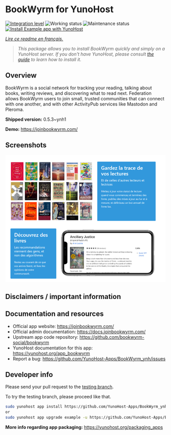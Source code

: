 <!--
N.B.: This README was automatically generated by https://github.com/YunoHost/apps/tree/master/tools/README-generator
It shall NOT be edited by hand.
-->

# BookWyrm for YunoHost

[![Integration level](https://dash.yunohost.org/integration/example.svg)](https://dash.yunohost.org/appci/app/example) ![Working status](https://ci-apps.yunohost.org/ci/badges/example.status.svg) ![Maintenance status](https://ci-apps.yunohost.org/ci/badges/example.maintain.svg)  
[![Install Example app with YunoHost](https://install-app.yunohost.org/install-with-yunohost.svg)](https://install-app.yunohost.org/?app=BookWyrm_ynh)

*[Lire ce readme en français.](./README_fr.md)*

> *This package allows you to install BookWyrm quickly and simply on a YunoHost server.
If you don't have YunoHost, please consult [the guide](https://yunohost.org/#/install) to learn how to install it.*

## Overview

BookWyrm is a social network for tracking your reading, talking about books, writing reviews, and discovering what to read next. Federation allows BookWyrm users to join small, trusted communities that can connect with one another, and with other ActivityPub services like Mastodon and Pleroma.

**Shipped version:** 0.5.3~ynh1

**Demo:** https://joinbookwyrm.com/

## Screenshots

![Screenshot of Example app](./doc/screenshots/BookWyrm-snap.PNG)

## Disclaimers / important information



## Documentation and resources

* Official app website: <https://joinbookwyrm.com/>
* Official admin documentation: <https://docs.joinbookwyrm.com/>
* Upstream app code repository: <https://github.com/bookwyrm-social/bookwyrm>
* YunoHost documentation for this app: <https://yunohost.org/app_bookwyrm>
* Report a bug: <https://github.com/YunoHost-Apps/BookWyrm_ynh/issues>

## Developer info

Please send your pull request to the [testing branch](https://github.com/YunoHost-Apps/BookWyrm_ynh/tree/testing).

To try the testing branch, please proceed like that.

``` bash
sudo yunohost app install https://github.com/YunoHost-Apps/BookWyrm_ynh/tree/testing --debug
or
sudo yunohost app upgrade example -u https://github.com/YunoHost-Apps/BookWyrm_ynh/tree/testing --debug
```

**More info regarding app packaging:** <https://yunohost.org/packaging_apps>
